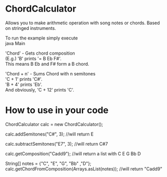 # ChordCalculator
Allows you to make arithmetic operation with song notes or chords. Based on stringed instruments.

To run the example simply execute  
java Main

'Chord' - Gets chord composition  
(E.g.) 'B' prints '= B Eb F#'.  
This means B Eb and F# form a B chord.

'Chord + n' - Sums Chord with n semitones  
'C + 1' prints 'C#'.  
'B + 4' prints 'Eb'.  
And obviously, 'C + 12' prints 'C'.

# How to use in your code

ChordCalculator calc = new ChordCalculator();  

calc.addSemitones("C#", 3); //will return E  

calc.subtractSemitones("E7", 3); //will return C#7  

calc.getComposition("Cadd9"); //will return a list with C E G Bb D  

String[] notes = {"C", "E", "G", "Bb" ,"D"};  
calc.getChordFromComposition(Arrays.asList(notes)); //will return "Cadd9"
